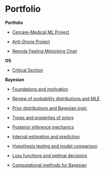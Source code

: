 # Portfolio

**Portfolio**

- [Cercare-Medical ML Project](../index/)

- [Anti-Drone Project](../anti_drone/)

- [Remote Feeling Mimicking Chair](../remote_chair/)

**OS**

- [Critical Section](../os/critical_section/)

**Bayesian**

- [Foundations and motivation](../bayesian/foundations/)

- [Review of probability distributions and MLE](../bayesian/mle-review/)

- [Prior distributions and Bayesian logic](../bayesian/priors-logic/)

- [Types and properties of priors](../bayesian/priors-types/)

- [Posterior inference mechanics](../bayesian/posterior-inference/)

- [Interval estimation and prediction](../bayesian/intervals-prediction/)

- [Hypothesis testing and model comparison](../bayesian/hypothesis-models/)

- [Loss functions and optimal decisions](../bayesian/loss-decisions/)

- [Computational methods for Bayesian](../bayesian/computation/)

